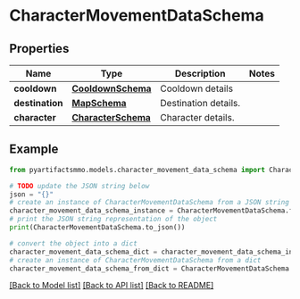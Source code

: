 # CharacterMovementDataSchema


## Properties

Name | Type | Description | Notes
------------ | ------------- | ------------- | -------------
**cooldown** | [**CooldownSchema**](CooldownSchema.md) | Cooldown details | 
**destination** | [**MapSchema**](MapSchema.md) | Destination details. | 
**character** | [**CharacterSchema**](CharacterSchema.md) | Character details. | 

## Example

```python
from pyartifactsmmo.models.character_movement_data_schema import CharacterMovementDataSchema

# TODO update the JSON string below
json = "{}"
# create an instance of CharacterMovementDataSchema from a JSON string
character_movement_data_schema_instance = CharacterMovementDataSchema.from_json(json)
# print the JSON string representation of the object
print(CharacterMovementDataSchema.to_json())

# convert the object into a dict
character_movement_data_schema_dict = character_movement_data_schema_instance.to_dict()
# create an instance of CharacterMovementDataSchema from a dict
character_movement_data_schema_from_dict = CharacterMovementDataSchema.from_dict(character_movement_data_schema_dict)
```
[[Back to Model list]](../README.md#documentation-for-models) [[Back to API list]](../README.md#documentation-for-api-endpoints) [[Back to README]](../README.md)


